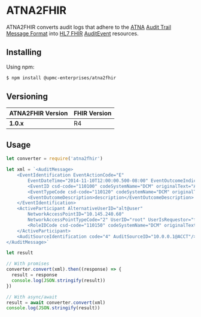 # ATNA2FHIR
ATNA2FHIR converts audit logs that adhere to the [ATNA](https://wiki.ihe.net/index.php/Audit_Trail_and_Node_Authentication) [Audit Trail Message Format](http://dicom.nema.org/medical/dicom/current/output/html/part15.html#sect_A.5) into [HL7 FHIR](https://hl7.org/FHIR/) [AuditEvent](https://hl7.org/FHIR/auditevent.html) resources.

## Installing

Using npm:

```bash
$ npm install @upmc-enterprises/atna2fhir
```

## Versioning
ATNA2FHIR Version |     FHIR Version      |
------------------|-----------------------|
**1.0.x**         | R4                    |  

## Usage
````javascript
let converter = require('atna2fhir')

let xml = `<AuditMessage>
    <EventIdentification EventActionCode="E"
        EventDateTime="2014-11-10T12:00:00.500-08:00" EventOutcomeIndicator="0">
        <EventID csd-code="110100" codeSystemName="DCM" originalText="Application Activity"/>
        <EventTypeCode csd-code="110120" codeSystemName="DCM" originalText="Application Start"/>
		<EventOutcomeDescription>description</EventOutcomeDescription>        
    </EventIdentification>
    <ActiveParticipant AlternativeUserID="alt@user"
        NetworkAccessPointID="10.145.240.60"
        NetworkAccessPointTypeCode="2" UserID="root" UserIsRequestor="false">
        <RoleIDCode csd-code="110150" codeSystemName="DCM" originalText="Application"/>
    </ActiveParticipant>
    <AuditSourceIdentification code="4" AuditSourceID="10.0.0.1@ACCT"/>
</AuditMessage>`

let result

// With promises
converter.convert(xml).then((response) => {
  result = response
  console.log(JSON.stringify(result))
})

// With async/await
result = await converter.convert(xml)
console.log(JSON.stringify(result))
````